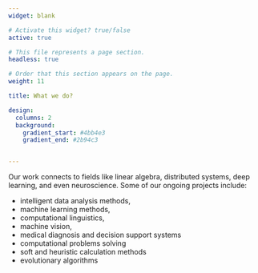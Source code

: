 ```yaml
---
widget: blank

# Activate this widget? true/false
active: true

# This file represents a page section.
headless: true

# Order that this section appears on the page.
weight: 11

title: What we do?

design:
  columns: 2
  background:
    gradient_start: #4bb4e3
    gradient_end: #2b94c3


---
```


Our work connects to fields like linear algebra, distributed systems, deep learning, and even neuroscience. Some of our ongoing projects include:

- intelligent data analysis methods,
- machine learning methods,
- computational linguistics,
- machine vision,
- medical diagnosis and decision support systems
- computational problems solving
- soft and heuristic calculation methods
- evolutionary algorithms

<!--
The following scientific groups operate within the Department:

- European Centre of Linguistic Technologies (CLARIN)
- European Data Science Centre (ENGINE)
- Scientific Group G4.19 - language technology group
- Machine learning group
- Metaheuristic group
- Biomedical informatics group
- "Emognition" group - research group on methods of identifying emotions 

We’re grateful for funding from Amazon, National Science Centre, National Centre for Research and Development, European Union.-->
